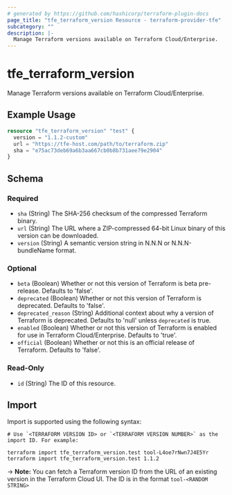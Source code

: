 ```yaml
---
# generated by https://github.com/hashicorp/terraform-plugin-docs
page_title: "tfe_terraform_version Resource - terraform-provider-tfe"
subcategory: ""
description: |-
  Manage Terraform versions available on Terraform Cloud/Enterprise.
---
```


# tfe_terraform_version

Manage Terraform versions available on Terraform Cloud/Enterprise.

## Example Usage 

```terraform
resource "tfe_terraform_version" "test" {
  version = "1.1.2-custom"
  url = "https://tfe-host.com/path/to/terraform.zip"
  sha = "e75ac73deb69a6b3aa667cb0b8b731aee79e2904"
}
```

<!-- schema generated by tfplugindocs -->
## Schema

### Required

- `sha` (String) The SHA-256 checksum of the compressed Terraform binary.
- `url` (String) The URL where a ZIP-compressed 64-bit Linux binary of this version can be downloaded.
- `version` (String) A semantic version string in N.N.N or N.N.N-bundleName format.

### Optional

- `beta` (Boolean) Whether or not this version of Terraform is beta pre-release. Defaults to 'false'.
- `deprecated` (Boolean) Whether or not this version of Terraform is deprecated. Defaults to 'false'.
- `deprecated_reason` (String) Additional context about why a version of Terraform is deprecated. Defaults to 'null' unless `deprecated` is true.
- `enabled` (Boolean) Whether or not this version of Terraform is enabled for use in Terraform Cloud/Enterprise. Defaults to 'true'.
- `official` (Boolean) Whether or not this is an official release of Terraform. Defaults to 'false'.

### Read-Only

- `id` (String) The ID of this resource.

## Import

Import is supported using the following syntax:

```shell
# Use `<TERRAFORM VERSION ID> or `<TERRAFORM VERSION NUMBER>` as the import ID. For example:

terraform import tfe_terraform_version.test tool-L4oe7rNwn7J4E5Yr 
terraform import tfe_terraform_version.test 1.1.2
```

-> **Note:** You can fetch a Terraform version ID from the URL of an existing version in the Terraform Cloud UI. The ID is in the format `tool-<RANDOM STRING>` 
